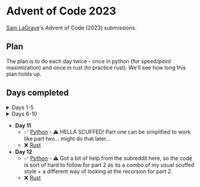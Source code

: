 # Advent of Code 2023

[Sam LaGrave](https://github.com/SLaGrave)'s Advent of Code (2023) submissions.

## Plan

The plan is to do each day twice - once in python (for speed/point maximization) and once in rust (to practice rust). We'll see how long this plan holds up.

## Days completed

<details>
<summary>Days 1-5</summary>

- **Day 01**
  - :white_check_mark: [Python](./day01/python/)
  - :white_check_mark: [Rust](./day01/rust/)
- **Day 02**
  - :white_check_mark: [Python](./day02/python/)
  - :white_check_mark: [Rust](./day02/rust/)
- **Day 03**
  - ⚠️ Note: I added an extra NoOp to each row to make parsing a bit easier
  - :white_check_mark: [Python](./day03/python/)
  - :white_check_mark: [Rust](./day03/rust/)
- **Day 04**
  - ⚠️ Note: I edited the input format manually to make parsing easier
  - :white_check_mark: [Python](./day04/python/)
  - :white_check_mark: [Rust](./day04/rust/)
- **Day 05**
  - ⚠️ Note: Heavily edited input
  - ⚠️ Note: I originally really hated my implementation, but looking back on it the day after writting it I really don't think it's that bad (slow as all hell though)
  - :white_check_mark: [Python](./day05/python/)
  - :x: Rust

</details>

<details>
<summary>Days 6-10</summary>

- **Day 06**
  - :white_check_mark: [Python](./day06/python/)
  - :white_check_mark: [Rust](./day06/rust/)
- **Day 07**
  - :white_check_mark: [Python](./day07/python/)
  - :x: Rust
- **Day 08**
  - ⚠️ Note: Edited the input format slightly
  - :white_check_mark: [Python](./day08/python/)
  - :white_check_mark: [Rust](./day08/rust/)
- **Day 09**
  - :white_check_mark: [Python](./day09/python/)
  - :x: [Rust](./day09/rust/)
- **Day 10**
  - :white_check_mark: [Python](./day10/python/)
  - :x: [Rust](./day10/rust/)

</details>

- **Day 11**
  - :white_check_mark: [Python](./day11/python/) - ⚠️ HELLA SCUFFED! Part one can be simplified to work like part two... might do that later...
  - :x: [Rust](./day11/rust/)
- **Day 12**
  - :white_check_mark: [Python](./day12/python/) - ⚠️ Got a bit of help from the subreddit here, so the code is sort of hard to follow for part 2 as its a combo of my usual scuffed style + a different way of looking at the recursion for part 2.
  - :x: [Rust](./day12/rust/)
